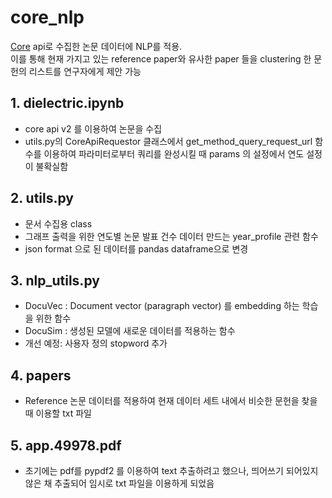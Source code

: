 # core_nlp
[Core](https://core.ac.uk/) api로 수집한 논문 데이터에 NLP를 적용.  
이를 통해 현재 가지고 있는 reference paper와 유사한 paper 들을 clustering 한 문헌의 리스트를 연구자에게 제안 가능  

## 1. dielectric.ipynb
- core api v2 를 이용하여 논문을 수집  
- utils.py의 CoreApiRequestor 클래스에서 get_method_query_request_url 함수를 이용하여 파라미터로부터 쿼리를 완성시킬 때 params 의 설정에서 연도 설정이 불확실함  

## 2. utils.py  
- 문서 수집용 class  
- 그래프 출력을 위한 연도별 논문 발표 건수 데이터 만드는 year_profile 관련 함수  
- json format 으로 된 데이터를 pandas dataframe으로 변경  

## 3. nlp_utils.py  
- DocuVec : Document vector (paragraph vector) 를 embedding 하는 학습을 위한 함수  
- DocuSim : 생성된 모델에 새로운 데이터를 적용하는 함수  
- 개선 예정: 사용자 정의 stopword 추가  

## 4. papers  
- Reference 논문 데이터를 적용하여 현재 데이터 세트 내에서 비슷한 문헌을 찾을 때 이용할 txt 파일  

## 5. app.49978.pdf  
- 초기에는 pdf를 pypdf2 를 이용하여 text 추출하려고 했으나, 띄어쓰기 되어있지 않은 채 추출되어 임시로 txt 파일을 이용하게 되었음  
